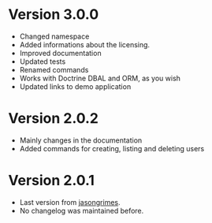 # Version 3.0.0

 * Changed namespace
 * Added informations about the licensing.
 * Improved documentation
 * Updated tests
 * Renamed commands
 * Works with Doctrine DBAL and ORM, as you wish
 * Updated links to demo application
 
# Version 2.0.2

 * Mainly changes in the documentation
 * Added commands for creating, listing and deleting users

# Version 2.0.1
 * Last version from [jasongrimes](https://github.com/jasongrimes). 
 * No changelog was maintained before.
